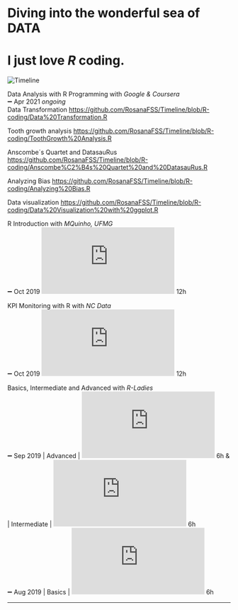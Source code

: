 # Diving into the wonderful sea of DATA
# I just love *_R_* coding.
![Timeline](https://github.com/RosanaFSS/Timeline/blob/R-coding/giphy.gif)

Data Analysis with R Programming with _Google & Coursera_\
:heavy_minus_sign: Apr 2021 _ongoing_\
Data Transformation  https://github.com/RosanaFSS/Timeline/blob/R-coding/Data%20Transformation.R

Tooth growth analysis  https://github.com/RosanaFSS/Timeline/blob/R-coding/ToothGrowth%20Analysis.R

Anscombe´s Quartet and DatasauRus  https://github.com/RosanaFSS/Timeline/blob/R-coding/Anscombe%C2%B4s%20Quartet%20and%20DatasauRus.R

Analyzing Bias https://github.com/RosanaFSS/Timeline/blob/R-coding/Analyzing%20Bias.R

Data visualization  https://github.com/RosanaFSS/Timeline/blob/R-coding/Data%20Visualization%20with%20ggplot.R




R Introduction with _MQuinho, UFMG_\
:heavy_minus_sign: Oct 2019 ![certificate](https://github.com/RosanaFSS/Timeline/blob/R-coding/04%20%20MQuinho%2C%20Introdu%C3%A7%C3%A3o%20R%2C%20out%202019.pdf) 12h

KPI Monitoring with R with _NC Data_\
:heavy_minus_sign: Oct 2019 ![certificate](https://github.com/RosanaFSS/Timeline/blob/R-coding/05%20%20NC%20Data%2C%20Monitoramento%20de%20Indicadores%20com%20R%2C%20out%202019.pdf) 12h

Basics, Intermediate and Advanced with _R-Ladies_\
:heavy_minus_sign: Sep 2019   | Advanced | ![certificate]( https://github.com/RosanaFSS/Timeline/blob/R-coding/03%20%20R%20Avan%C3%A7ado%2C%20set%202019.pdf) 6h  & 
| Intermediate | ![certificate]( https://github.com/RosanaFSS/Timeline/blob/R-coding/02%20%20R%20Intermedi%C3%A1rio%2C%20set%202019.pdf) 6h\
:heavy_minus_sign: Aug 2019  | Basics | ![certificate]( https://github.com/RosanaFSS/Timeline/blob/R-coding/01%20%20R%20B%C3%A1sico.%20ago%202019.pdf) 6h

__________________________________________
